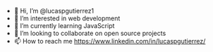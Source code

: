 - 👋 Hi, I’m @lucaspgutierrez1
- 👀 I’m interested in web development
- 🌱 I’m currently learning JavaScript
- 💞️ I’m looking to collaborate on open source projects
- 📫 How to reach me https://www.linkedin.com/in/lucaspgutierrez/

